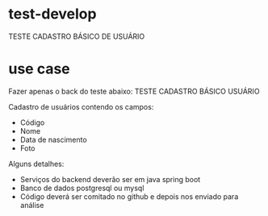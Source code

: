 # test-develop
TESTE CADASTRO BÁSICO DE USUÁRIO

# use case
Fazer apenas o back do teste abaixo:
TESTE CADASTRO BÁSICO USUÁRIO

Cadastro de usuários contendo os campos:

- Código
- Nome
- Data de nascimento
- Foto

Alguns detalhes:
- Serviços do backend deverão ser em java spring boot
- Banco de dados postgresql ou mysql
- Código deverá ser comitado no github e depois nos enviado para análise
